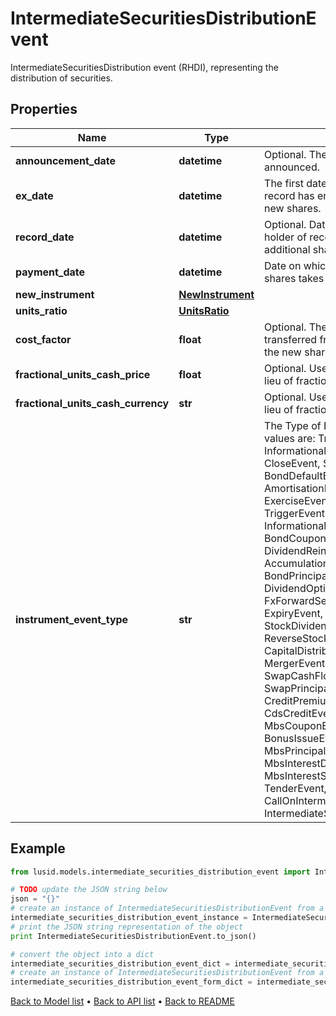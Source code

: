 # IntermediateSecuritiesDistributionEvent

IntermediateSecuritiesDistribution event (RHDI), representing the distribution of securities.

## Properties
Name | Type | Description | Notes
------------ | ------------- | ------------- | -------------
**announcement_date** | **datetime** | Optional.  The date the spin-off is announced. | [optional] 
**ex_date** | **datetime** | The first date on which the holder of record has entitled ownership of the new shares. | 
**record_date** | **datetime** | Optional.  Date you have to be the holder of record in order to receive the additional shares. | [optional] 
**payment_date** | **datetime** | Date on which the distribution of shares takes place. | 
**new_instrument** | [**NewInstrument**](NewInstrument.md) |  | 
**units_ratio** | [**UnitsRatio**](UnitsRatio.md) |  | 
**cost_factor** | **float** | Optional. The fraction of cost that is transferred from the existing shares to the new shares. | [optional] 
**fractional_units_cash_price** | **float** | Optional. Used in calculating cash-in-lieu of fractional shares. | [optional] 
**fractional_units_cash_currency** | **str** | Optional. Used in calculating cash-in-lieu of fractional shares. | [optional] 
**instrument_event_type** | **str** | The Type of Event. The available values are: TransitionEvent, InformationalEvent, OpenEvent, CloseEvent, StockSplitEvent, BondDefaultEvent, CashDividendEvent, AmortisationEvent, CashFlowEvent, ExerciseEvent, ResetEvent, TriggerEvent, RawVendorEvent, InformationalErrorEvent, BondCouponEvent, DividendReinvestmentEvent, AccumulationEvent, BondPrincipalEvent, DividendOptionEvent, MaturityEvent, FxForwardSettlementEvent, ExpiryEvent, ScripDividendEvent, StockDividendEvent, ReverseStockSplitEvent, CapitalDistributionEvent, SpinOffEvent, MergerEvent, FutureExpiryEvent, SwapCashFlowEvent, SwapPrincipalEvent, CreditPremiumCashFlowEvent, CdsCreditEvent, CdxCreditEvent, MbsCouponEvent, MbsPrincipalEvent, BonusIssueEvent, MbsPrincipalWriteOffEvent, MbsInterestDeferralEvent, MbsInterestShortfallEvent, TenderEvent, CallOnIntermediateSecuritiesEvent, IntermediateSecuritiesDistributionEvent | 

## Example

```python
from lusid.models.intermediate_securities_distribution_event import IntermediateSecuritiesDistributionEvent

# TODO update the JSON string below
json = "{}"
# create an instance of IntermediateSecuritiesDistributionEvent from a JSON string
intermediate_securities_distribution_event_instance = IntermediateSecuritiesDistributionEvent.from_json(json)
# print the JSON string representation of the object
print IntermediateSecuritiesDistributionEvent.to_json()

# convert the object into a dict
intermediate_securities_distribution_event_dict = intermediate_securities_distribution_event_instance.to_dict()
# create an instance of IntermediateSecuritiesDistributionEvent from a dict
intermediate_securities_distribution_event_form_dict = intermediate_securities_distribution_event.from_dict(intermediate_securities_distribution_event_dict)
```
[Back to Model list](../README.md#documentation-for-models) &#8226; [Back to API list](../README.md#documentation-for-api-endpoints) &#8226; [Back to README](../README.md)


